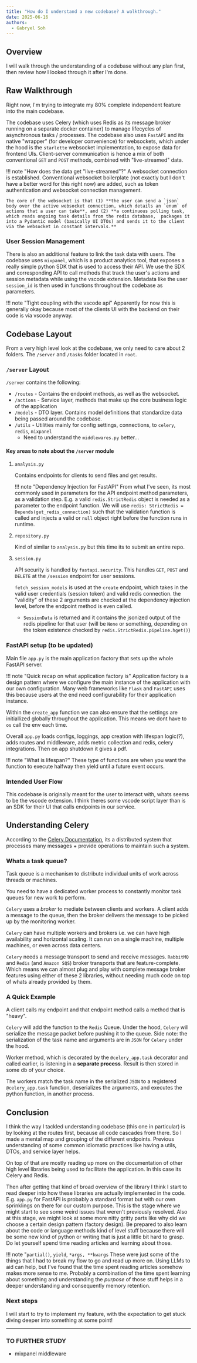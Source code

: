 ```yaml
---
title: "How do I understand a new codebase? A walkthrough."
date: 2025-06-16
authors:
  - Gabryel Soh
---
```


## Overview

I will walk through the understanding of a codebase without any plan first, then review how I looked through it after I'm done.

## Raw Walkthrough

Right now, I'm trying to integrate my 80% complete independent feature into the main codebase.

The codebase uses Celery (which uses Redis as its message broker running on a separate docker container) to manage lifecycles of asynchronous tasks / processes. The codebase also uses  `FastAPI` and its native "wrapper" (for developer convenience) for websockets, which under the hood is the `starlette` websocket implementation, to expose data for frontend UIs. Client-server communication is hence a mix of both conventional `GET` and `POST` methods, combined with "live-streamed" data.

!!! note "How does the data get "live-streamed"?"
    A websocket connection is established. Conventional websocket boilerplate (not exactly but I don't have a better word for this right now) are added, such as token authentication and websocket connection management.

    The core of the websocket is that (1) **the user can send a `json` body over the active websocket connection, which details an `enum` of actions that a user can take**, and (2) **a continuous polling task, which reads ongoing task details from the redis database,  packages it into a Pydantic model (basically UI DTOs) and sends it to the client via the websocket in constant intervals.**

### User Session Management

There is also an additional feature to link the task data with users. The codebase uses `mixpanel`, which is a product analytics tool, that exposes a really simple python SDK that is used to access their API. We use the SDK and corresponding API to call methods that track the user's actions and session metadata while using the vscode extension. Metadata like the user `session_id` is then used in functions throughout the codebase as parameters.

!!! note "Tight coupling with the vscode api"
    Apparently for now this is generally okay because most of the clients UI with the backend on their code is via vscode anyway.

## Codebase Layout

From a very high level look at the codebase, we only need to care about 2 folders. The `/server` and `/tasks` folder located in `root`.

### `/server` Layout

`/server` contains the following:

- `/routes` - Contains the endpoint methods, as well as the websocket.
- `/actions` - Service layer, methods that make up the core business logic of the application
- `/models` - DTO layer. Contains model definitions that standardize data being passed around the codebase.
- `/utils` - Utilities mainly for config settings, connections, to `celery`, `redis`, `mixpanel`
    - Need to understand the `middlewares.py` better...

#### Key areas to note about the `/server` module

1. `analysis.py`
    
    Contains endpoints for clients to send files and get results. 

    !!! note "Dependency Injection for FastAPI"
        From what I've seen, its most commonly used in parameters for the API endpoint method parameters, as a validation step. E.g. a valid `redis.StrictRedis` object is needed as a parameter to the endpoint function. We will use `redis: StrictRedis = Depends(get_redis_connection)` such that the validation function is called and injects a valid or `null` object right before the function runs in runtime.

2. `repository.py`

    Kind of similar to `analysis.py` but this time its to submit an entire repo.

3. `session.py`

    API security is handled by `fastapi.security`. This handles `GET`, `POST` and `DELETE` at the `/session` endpoint for user sessions.

    `fetch_session_models` is used at the `create` endpoint, which takes in the valid user credentials (session token) and valid redis connection. the "validity" of these 2 arguments are checked at the dependency injection level, before the endpoint method is even called.

      * `SessionData` is returned and it contains the jsonized output of the redis pipeline for that user (will be `None` or something, depending on the token existence checked by `redis.StrictRedis.pipeline.hget()`)

### FastAPI setup (to be updated)

Main file `app.py` is the main application factory that sets up the whole FastAPI server. 

!!! note "Quick recap on what application factory is"
    Application factory is a design pattern where we configure the main instance of the application with our own configuration. Many web frameworks like `Flask` and `FastAPI` uses this because users at the end need configurability for their application instance.

Within the `create_app` function we can also ensure that the settings are initiallized globally throughout the application. This means we dont have to `os` call the env each time.

Overall `app.py` loads configs, loggings, app creation with lifespan logic(?), adds routes and middleware, adds metric collection and redis, celery integrations. Then on app shutdown it gives a pdf.

!!! note "What is lifespan?"
    These type of functions are when you want the function to execute halfway then yield until a future event occurs.

### Intended User Flow

This codebase is originally meant for the user to interact with, whats seems to be the vscode extension. I think theres some vscode script layer than is an SDK for their UI that calls endpoints in our service.

## Understanding Celery

According to the [Celery Documentation](https://docs.celeryq.dev/en/stable/), its a distributed system that processes many messages + provide operations to maintain such a system.

### Whats a task queue?

Task queue is a mechanism to distribute individual units of work across threads or machines.

You need to have a dedicated worker process to constantly monitor task queues for new work to perform.

`Celery` uses a *broker* to mediate between clients and workers. A client adds a message to the queue, then the broker delivers the message to be picked up by the monitoring worker.

`Celery` can have multiple workers and brokers i.e. we can have high availability and horizontal scaling. It can run on a single machine, multiple machines, or even across data centers.

`Celery` needs a message transport to send and receive messages. `RabbitMQ` and `Redis` (and `Amazon SQS`) broker transports that are feature-complete. Which means we can almost plug and play with complete message broker features using either of these 2 libraries, without needing much code on top of whats already provided by them.

### A Quick Example

A client calls my endpoint and that endpoint method calls a method that is "heavy".

`Celery` will add the function to the `Redis` Queue. Under the hood, `Celery` will serialize the message packet before pushing it to the queue. Side note: the serialization of the task name and arguments are in `JSON` for `Celery` under the hood.

Worker method, which is decorated by the `@celery_app.task` decorator and called earlier, is listening in a **separate process**. Result is then stored in some db of your choice. 

The workers match the task name in the serialized `JSON` to a registered `@celery_app.task` function, deserializes the arguments, and executes the python function, in another process.

## Conclusion

I think the way I tackled understanding codebase (this one in particular) is by looking at the routes first, because all code cascades from there. So I made a mental map and grouping of the different endpoints. Previous understanding of some common idiomatic practices like having a utils, DTOs, and service layer helps.

On top of that are mostly reading up more on the documentation of other high level libraries being used to facilitate the application. In this case its Celery and Redis. 

Then after getting that kind of broad overview of the library I think I start to read deeper into how these libraries are actually implemented in the code. E.g. `app.py` for FastAPI is probably a standard format but with our own sprinklings on there for our custom purpose. This is the stage where we might start to see some weird issues that weren't previously resolved. Also at this stage, we might look at some more nitty gritty parts like why did we choose a certain design pattern (factory design). Be prepared to also learn about the code or language methods kind of level stuff because there will be some new kind of python or writing that is just a little bit hard to grasp. Do let yourself spend time reading articles and learning about those. 

!!! note "`partial()`, `yield`, `*args, **kwargs`
    These were just some of the things that I had to break my flow to go and read up more on. Using LLMs to aid can help, but I've found that the time spent reading articles somehow makes more sense to me. Probably a combination of the time spent learning about something and understanding the *purpose* of those stuff helps in a deeper understanding and consequently memory retention.

### Next steps

I will start to try to implement my feature, with the expectation to get stuck diving deeper into something at some point!

---

### TO FURTHER STUDY
- mixpanel middleware